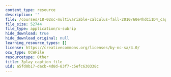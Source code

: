 ```yaml
---
content_type: resource
description: ''
file: /courses/18-02sc-multivariable-calculus-fall-2010/60e4hdCi1D4_captions.vtt
file_size: 52744
file_type: application/x-subrip
hide_download: true
hide_download_original: null
learning_resource_types: []
license: https://creativecommons.org/licenses/by-nc-sa/4.0/
ocw_type: OCWFile
resourcetype: Other
title: 3play caption file
uid: a5fd0b17-dacb-4d8d-83f7-c5efc630338c
---
```

